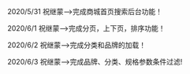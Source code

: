 2020/5/31
    祝继蒙-->完成商城首页搜索后台功能！

2020/6/1
    祝继蒙-->完成分页，上下页，排序功能！
       
2020/6/2
    祝继蒙-->完成分类和品牌的加载！
    
2020/6/3
    祝继蒙-->完成品牌、分类、规格参数条件过滤!








